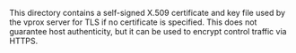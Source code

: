 This directory contains a self-signed X.509 certificate and key file used by the vprox server for TLS if no certificate is specified. This does not guarantee host authenticity, but it can be used to encrypt control traffic via HTTPS.
